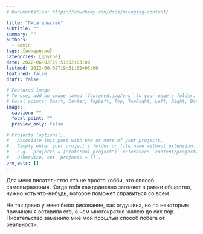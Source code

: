 ```yaml
---
# Documentation: https://wowchemy.com/docs/managing-content/

title: "Писательство"
subtitle: ""
summary: ""
authors:
  - admin
tags: [интересно]
categories: [другое]
date: 2022-06-02T19:51:02+03:00
lastmod: 2022-06-02T19:51:02+03:00
featured: false
draft: false

# Featured image
# To use, add an image named `featured.jpg/png` to your page's folder.
# Focal points: Smart, Center, TopLeft, Top, TopRight, Left, Right, BottomLeft, Bottom, BottomRight.
image:
  caption: ""
  focal_point: ""
  preview_only: false

# Projects (optional).
#   Associate this post with one or more of your projects.
#   Simply enter your project's folder or file name without extension.
#   E.g. `projects = ["internal-project"]` references `content/project/deep-learning/index.md`.
#   Otherwise, set `projects = []`.
projects: []
---
```


Для меня писательство это не просто хобби, это способ самовыражения. Когда тебя каждодневно загоняет в рамки общество, нужно хоть что-нибудь, которое поможет справиться со всем.

Не так давно у меня было рисование, как отдушина, но по некоторым причинам я оставила его, о чем многократно жалею до сих пор. Писательство заменило мне мой прошлый способ побега от реальности.

